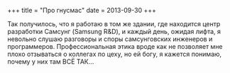 +++
title = "Про гнусмас"
date = 2013-09-30
+++

Так получилось, что я работаю в том же здании, где находится центр разработки Самсунг (Samsung R&D), и каждый день, ожидая лифта, я невольно слушаю разговоры и споры самсунговских инженеров и программеров. Профессиональная этика вроде как не позволяет мне плохо отзываться о коллегах по цеху, но ей богу, я кажется понимаю, почему у них там ВСЁ ТАК…
